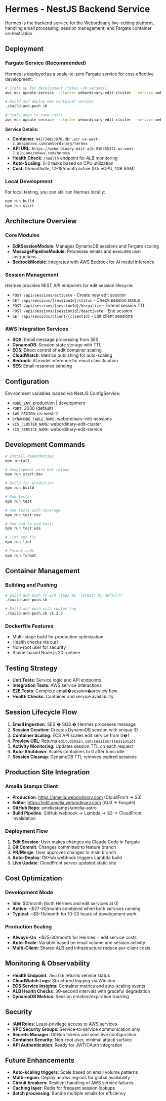 # Hermes - NestJS Backend Service

Hermes is the backend service for the Webordinary live-editing platform, handling email processing, session management, and Fargate container orchestration.

## Deployment

### Fargate Service (Recommended)
Hermes is deployed as a scale-to-zero Fargate service for cost-effective development:

```bash
# Scale up for development (takes ~30 seconds)
aws ecs update-service --cluster webordinary-edit-cluster --service webordinary-hermes-service --desired-count 1 --profile personal

# Build and deploy new container version
./build-and-push.sh

# Scale down to save costs
aws ecs update-service --cluster webordinary-edit-cluster --service webordinary-hermes-service --desired-count 0 --profile personal
```

**Service Details:**
- **Container**: `942734823970.dkr.ecr.us-west-2.amazonaws.com/webordinary/hermes`
- **API URL**: `https://webordinary-edit-alb-916355172.us-west-2.elb.amazonaws.com/hermes`
- **Health Check**: `/health` endpoint for ALB monitoring
- **Auto-Scaling**: 0-2 tasks based on CPU utilization
- **Cost**: $0/month idle, ~$12-15/month active (0.5 vCPU, 1GB RAM)

### Local Development
For local testing, you can still run Hermes locally:

```bash
npm run build
npm run start
```

## Architecture Overview

### Core Modules
- **EditSessionModule**: Manages DynamoDB sessions and Fargate scaling
- **MessagePipelineModule**: Processes emails and executes user instructions
- **BedrockModule**: Integrates with AWS Bedrock for AI model inference

### Session Management
Hermes provides REST API endpoints for edit session lifecycle:
- `POST /api/sessions/activate` - Create new edit session
- `GET /api/sessions/{sessionId}/status` - Check session status  
- `POST /api/sessions/{sessionId}/keepalive` - Extend session TTL
- `POST /api/sessions/{sessionId}/deactivate` - End session
- `GET /api/sessions/client/{clientId}` - List client sessions

### AWS Integration Services
- **SQS**: Email message processing from SES
- **DynamoDB**: Session state storage with TTL
- **ECS**: Direct control of edit container scaling
- **CloudWatch**: Metrics publishing for auto-scaling
- **Bedrock**: AI model inference for email classification
- **SES**: Email response sending

## Configuration

Environment variables loaded via NestJS ConfigService:
- `NODE_ENV`: production | development
- `PORT`: 3000 (default)
- `AWS_REGION`: us-west-2
- `DYNAMODB_TABLE_NAME`: webordinary-edit-sessions
- `ECS_CLUSTER_NAME`: webordinary-edit-cluster
- `ECS_SERVICE_NAME`: webordinary-edit-service

## Development Commands

```bash
# Install dependencies
npm install

# Development with hot reload
npm run start:dev

# Build for production
npm run build

# Run tests
npm run test

# Run tests with coverage
npm run test:cov

# Run end-to-end tests
npm run test:e2e

# Lint and fix
npm run lint

# Format code
npm run format
```

## Container Management

### Building and Pushing
```bash
# Build and push to ECR (tags as 'latest' by default)
./build-and-push.sh

# Build and push with custom tag
./build-and-push.sh v1.2.3
```

### Dockerfile Features
- Multi-stage build for production optimization
- Health checks via curl
- Non-root user for security
- Alpine-based Node.js 20 runtime

## Testing Strategy

- **Unit Tests**: Service logic and API endpoints
- **Integration Tests**: AWS service interactions  
- **E2E Tests**: Complete email�session�preview flow
- **Health Checks**: Container and service availability

## Session Lifecycle Flow

1. **Email Ingestion**: SES � SQS � Hermes processes message
2. **Session Creation**: Creates DynamoDB session with unique ID
3. **Container Scaling**: ECS API scales edit service from 0�1
4. **Preview URL**: Returns `edit.domain.com/session/{sessionId}`
5. **Activity Monitoring**: Updates session TTL on each request
6. **Auto-Shutdown**: Scales containers to 0 after 5min idle
7. **Session Cleanup**: DynamoDB TTL removes expired sessions

## Production Site Integration

### Amelia Stamps Client
- **Production**: https://amelia.webordinary.com (CloudFront → S3)
- **Editor**: https://edit.amelia.webordinary.com (ALB → Fargate)
- **GitHub Repo**: ameliastamps/amelia-astro
- **Build Pipeline**: GitHub webhook → Lambda → S3 → CloudFront invalidation

### Deployment Flow
1. **Edit Session**: User makes changes via Claude Code in Fargate
2. **Git Commit**: Changes committed to feature branch
3. **PR/Merge**: User approves changes to main branch
4. **Auto-Deploy**: GitHub webhook triggers Lambda build
5. **Live Update**: CloudFront serves updated static site

## Cost Optimization

### Development Mode
- **Idle**: $0/month (both Hermes and edit services at 0)
- **Active**: ~$27-30/month combined when both services running
- **Typical**: ~$8-15/month for 10-20 hours of development work

### Production Scaling
- **Always-On**: ~$25-30/month for Hermes + edit service costs
- **Auto-Scale**: Variable based on email volume and session activity
- **Multi-Client**: Shared ALB and infrastructure reduce per-client costs

## Monitoring & Observability

- **Health Endpoint**: `/health` returns service status
- **CloudWatch Logs**: Structured logging via Winston
- **ECS Service Insights**: Container metrics and auto-scaling events
- **ALB Health Checks**: 30-second intervals with graceful degradation
- **DynamoDB Metrics**: Session creation/expiration tracking

## Security

- **IAM Roles**: Least-privilege access to AWS services
- **VPC Security Groups**: Service-to-service communication only
- **Secrets Manager**: GitHub tokens and sensitive configuration
- **Container Security**: Non-root user, minimal attack surface
- **API Authentication**: Ready for JWT/OAuth integration

## Future Enhancements

- **Auto-scaling triggers**: Scale based on email volume patterns
- **Multi-region**: Deploy across regions for global availability  
- **Circuit breakers**: Resilient handling of AWS service failures
- **Caching layer**: Redis for frequent session lookups
- **Batch processing**: Bundle multiple emails for efficiency